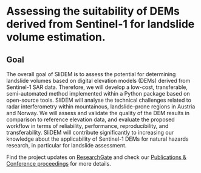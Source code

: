 # Assessing the suitability of DEMs derived from Sentinel-1 for landslide volume estimation.

## Goal
The overall goal of SliDEM is to assess the potential for determining landslide volumes based on digital elevation models (DEMs) derived from Sentinel-1 SAR data.
Therefore, we will develop a low-cost, transferable, semi-automated method implemented within a Python package based on open-source tools. 
SliDEM will analyse the technical challenges related to radar interferometry within mountainous, landslide-prone regions in Austria and Norway. 
We will assess and validate the quality of the DEM results in comparison to reference elevation data, 
and evaluate the proposed workflow in terms of reliability, performance, reproducibility, and transferability. 
SliDEM will contribute significantly to increasing our knowledge about the applicability of Sentinel-1 DEMs for natural hazards research, 
in particular for landslide assessment.

Find the project updates on 
[ResearchGate](https://www.researchgate.net/project/SliDEM-Assessing-the-suitability-of-DEMs-derived-from-Sentinel-1-for-landslide-volume-estimation) 
and check our [Publications & Conference proceedings](https://github.com/SliDEM-project/SliDEM-python/wiki/Publications-&-Conferences) for more details.
